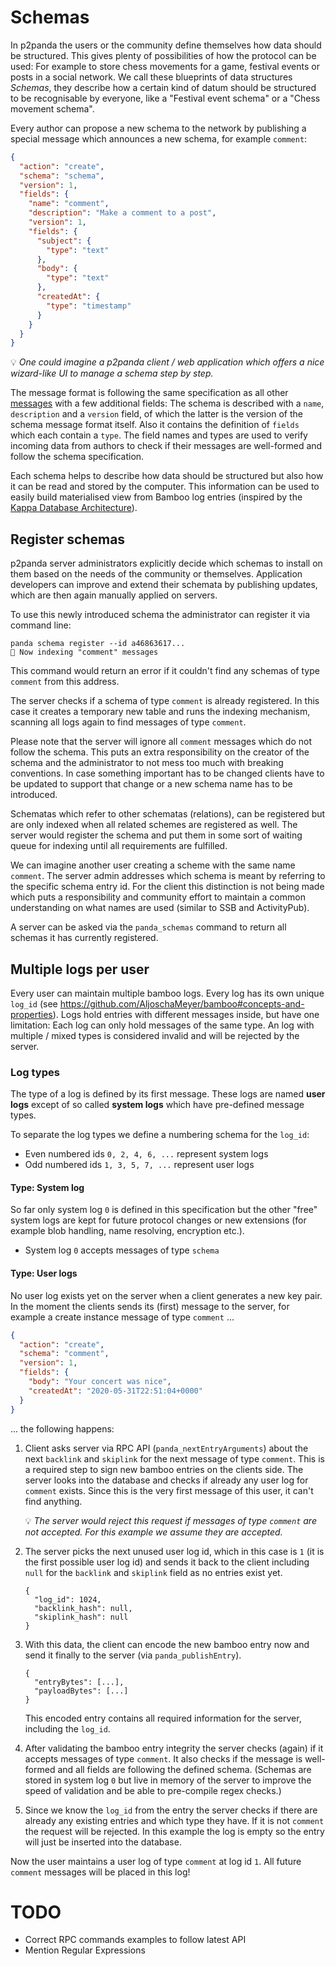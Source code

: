 # Schemas

In p2panda the users or the community define themselves how data should be structured. This gives plenty of possibilities of how the protocol can be used: For example to store chess movements for a game, festival events or posts in a social network. We call these blueprints of data structures *Schemas*, they describe how a certain kind of datum should be structured to be recognisable by everyone, like a "Festival event schema" or a "Chess movement schema".

Every author can propose a new schema to the network by publishing a special message which announces a new schema, for example `comment`:

```json
{
  "action": "create",
  "schema": "schema",
  "version": 1,
  "fields": {
    "name": "comment",
    "description": "Make a comment to a post",
    "version": 1,
    "fields": {
      "subject": {
        "type": "text"
      },
      "body": {
        "type": "text"
      },
      "createdAt": {
        "type": "timestamp"
      }
    }
  }
}
```

:bulb: *One could imagine a p2panda client / web application which offers a nice wizard-like UI to manage a schema step by step.*

The message format is following the same specification as all other [messages](#) with a few additional fields: The schema is described with a `name`, `description` and a `version` field, of which the latter is the version of the schema message format itself. Also it contains the definition of `fields` which each contain a `type`. The field names and types are used to verify incoming data from authors to check if their messages are well-formed and follow the schema specification.

Each schema helps to describe how data should be structured but also how it can be read and stored by the computer. This information can be used to easily build materialised view from Bamboo log entries (inspired by the [Kappa Database Architecture](http://milinda.pathirage.org/kappa-architecture.com/)).

## Register schemas

p2panda server administrators explicitly decide which schemas to install on them based on the needs of the community or themselves. Application developers can improve and extend their schemata by publishing updates, which are then again manually applied on servers. 

To use this newly introduced schema the administrator can register it via command line:

```
panda schema register --id a46863617...
🎍 Now indexing "comment" messages
```

This command would return an error if it couldn't find any schemas of type `comment` from this address.

The server checks if a schema of type `comment` is already registered. In this case it creates a temporary new table and runs the indexing mechanism, scanning all logs again to find messages of type `comment`.

Please note that the server will ignore all `comment` messages which do not follow the schema. This puts an extra responsibility on the creator of the schema and the administrator to not mess too much with breaking conventions. In case something important has to be changed clients have to be updated to support that change or a new schema name has to be introduced.

Schematas which refer to other schematas (relations), can be registered but are only indexed when all related schemes are registered as well. The server would register the schema and put them in some sort of waiting queue for indexing until all requirements are fulfilled.

We can imagine another user creating a scheme with the same name `comment`. The server admin addresses which schema is meant by referring to the specific schema entry id. For the client this distinction is not being made which puts a responsibility and community effort to maintain a common understanding on what names are used (similar to SSB and ActivityPub).

A server can be asked via the `panda_schemas` command to return all schemas it has currently registered.

## Multiple logs per user

Every user can maintain multiple bamboo logs. Every log has its own unique `log_id` (see https://github.com/AljoschaMeyer/bamboo#concepts-and-properties). Logs hold entries with different messages inside, but have one limitation: Each log can only hold messages of the same type. An log with multiple / mixed types is considered invalid and will be rejected by the server.

### Log types

The type of a log is defined by its first message. These logs are named **user logs** except of so called **system logs** which have pre-defined message types.

To separate the log types we define a numbering schema for the `log_id`:

* Even numbered ids `0, 2, 4, 6, ...` represent system logs
* Odd numbered ids `1, 3, 5, 7, ...` represent user logs

#### Type: System log

So far only system log `0` is defined in this specification but the other "free" system logs are kept for future protocol changes or new extensions (for example blob handling, name resolving, encryption etc.).

* System log `0` accepts messages of type `schema`

#### Type: User logs

No user log exists yet on the server when a client generates a new key pair. In the moment the clients sends its (first) message to the server, for example a create instance message of type `comment` ...

```json
{
  "action": "create",
  "schema": "comment",
  "version": 1,
  "fields": {
    "body": "Your concert was nice",
    "createdAt": "2020-05-31T22:51:04+0000"
  }
}
```

... the following happens:

1. Client asks server via RPC API (`panda_nextEntryArguments`) about the next `backlink` and `skiplink` for the next message of type `comment`. This is a required step to sign new bamboo entries on the clients side. The server looks into the database and checks if already any user log for `comment` exists. Since this is the very first message of this user, it can't find anything.

    :bulb: *The server would reject this request if messages of type `comment` are not accepted. For this example we assume they are accepted.*

2. The server picks the next unused user log id, which in this case is `1` (it is the first possible user log id) and sends it back to the client including `null` for the `backlink` and `skiplink` field as no entries exist yet.

    ```
    {
      "log_id": 1024,
      "backlink_hash": null,
      "skiplink_hash": null
    }
    ```

3. With this data, the client can encode the new bamboo entry now and send it finally to the server (via `panda_publishEntry`).

    ```
    {
      "entryBytes": [...],
      "payloadBytes": [...]
    }
    ```

    This encoded entry contains all required information for the server, including the `log_id`.

4. After validating the bamboo entry integrity the server checks (again) if it accepts messages of type `comment`. It also checks if the message is well-formed and all fields are following the defined schema. (Schemas are stored in system log `0` but live in memory of the server to improve the speed of validation and be able to pre-compile regex checks.)

5. Since we know the `log_id` from the entry the server checks if there are already any existing entries and which type they have. If it is not `comment` the request will be rejected. In this example the log is empty so the entry will just be inserted into the database.

Now the user maintains a user log of type `comment` at log id `1`. All future `comment` messages will be placed in this log!

# TODO

- Correct RPC commands examples to follow latest API
- Mention Regular Expressions
